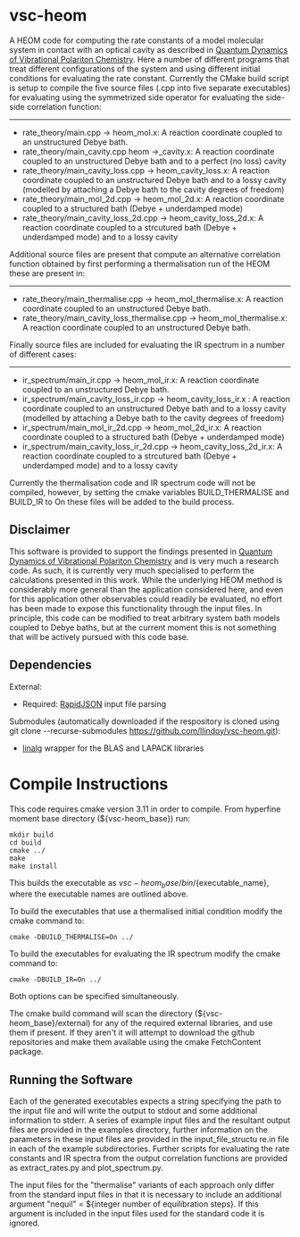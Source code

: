 # vsc-heom

A HEOM code for computing the rate constants of a model molecular system in contact with an optical cavity as described in [Quantum Dynamics of Vibrational Polariton Chemistry](https://arxiv.org/abs/2210.05550).  Here a number of different programs that treat different configurations of the system and using different initial conditions for evaluating the rate constant.  Currently the CMake build script is setup to compile the five source files (.cpp into five separate executables) for evaluating using the symmetrized side operator for evaluating the side-side correlation function:
***
* rate_theory/main.cpp -> heom_mol.x: A reaction coordinate coupled to an unstructured Debye bath. 
* rate_theory/main_cavity.cpp heom ->_cavity.x: A reaction coordinate coupled to an unstructured Debye bath and to a perfect (no loss) cavity
* rate_theory/main_cavity_loss.cpp -> heom_cavity_loss.x: A reaction coordinate coupled to an unstructured Debye bath and to a lossy cavity (modelled by attaching a Debye bath to the cavity degrees of freedom)
* rate_theory/main_mol_2d.cpp -> heom_mol_2d.x: A reaction coordinate coupled to a structured bath (Debye + underdamped mode)
* rate_theory/main_cavity_loss_2d.cpp -> heom_cavity_loss_2d.x: A reaction coordinate coupled to a strcutured bath (Debye + underdamped mode) and to a lossy cavity

Additional source files are present that compute an alternative correlation function obtained by first performing a thermalisation run of the HEOM these are present in:
***
* rate_theory/main_thermalise.cpp -> heom_mol_thermalise.x: A reaction coordinate coupled to an unstructured Debye bath. 
* rate_theory/main_cavity_loss_thermalise.cpp -> heom_mol_thermalise.x: A reaction coordinate coupled to an unstructured Debye bath. 

Finally source files are included for evaluating the IR spectrum in a number of different cases:
***
* ir_spectrum/main_ir.cpp -> heom_mol_ir.x: A reaction coordinate coupled to an unstructured Debye bath. 
* ir_spectrum/main_cavity_loss_ir.cpp -> heom_cavity_loss_ir.x : A reaction coordinate coupled to an unstructured Debye bath and to a lossy cavity (modelled by attaching a Debye bath to the cavity degrees of freedom)
* ir_spectrum/main_mol_ir_2d.cpp -> heom_mol_2d_ir.x: A reaction coordinate coupled to a structured bath (Debye + underdamped mode)
* ir_spectrum/main_cavity_loss_ir_2d.cpp -> heom_cavity_loss_2d_ir.x: A reaction coordinate coupled to a strcutured bath (Debye + underdamped mode) and to a lossy cavity

Currently the thermalisation code and IR spectrum code will not be compiled, however, by setting the cmake variables BUILD_THERMALISE and BUILD_IR to On these files will be added to the build process.

## Disclaimer
This software is provided to support the findings presented in [Quantum Dynamics of Vibrational Polariton Chemistry](https://arxiv.org/abs/2210.05550) and is very much a research code.  As such, it is currently very much specialised to perform the calculations presented in this work.  While the underlying HEOM method is considerably more general than the application considered here, and even for this application other observables could readily be evaluated, no effort has been made to expose this functionality through the input files.  In principle, this code can be modified to treat arbitrary system bath models coupled to Debye baths, but at the current moment this is not something that will be actively pursued with this code base. 

## Dependencies
External:
- Required: [RapidJSON](https://rapidjson.org/) input file parsing


Submodules (automatically downloaded if the respository is cloned using git clone --recurse-submodules https://github.com/llindoy/vsc-heom.git):
- [linalg](https://github.com/llindoy/linalg) wrapper for the BLAS and LAPACK libraries

# Compile Instructions
This code requires cmake version 3.11 in order to compile. From hyperfine moment base directory (${vsc-heom_base}) run:
```console
mkdir build
cd build
cmake ../
make
make install
```

This builds the executable as ${vsc-heom_base}/bin/${executable_name}, where the executable names are outlined above.

To build the executables that use a thermalised initial condition modify the cmake command to:
```console
cmake -DBUILD_THERMALISE=On ../
```

To build the executables for evaluating the IR spectrum modify the cmake command to:
```console
cmake -DBUILD_IR=On ../
```

Both options can be specified simultaneously.

The cmake build command will scan the directory (${vsc-heom_base}/external) for any of the required external libraries, and use them if present.  If they aren't it will attempt to download the github repositories and make them available using the cmake FetchContent package.

## Running the Software
Each of the generated executables expects a string specifying the path to the input file and will write the output to stdout and some additional information to stderr.  A series of example input files and the resultant output files are provided in the examples directory, further information on the parameters in these input files are provided in the input_file_structu   re.in file in each of the example subdirectories.  Further scripts for evaluating the rate constants and IR spectra from the output correlation functions are provided as extract_rates.py and plot_spectrum.py. 

The input files for the "thermalise" variants of each approach only differ from the standard input files in that it is necessary to include an additional argument "nequil" = ${integer number of equilibration steps}.  If this argument is included in the input files used for the standard code it is ignored.
